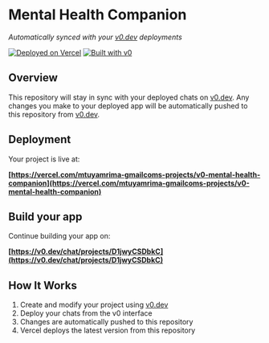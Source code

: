 # Mental Health Companion

*Automatically synced with your [v0.dev](https://v0.dev) deployments*

[![Deployed on Vercel](https://img.shields.io/badge/Deployed%20on-Vercel-black?style=for-the-badge&logo=vercel)](https://vercel.com/mtuyamrima-gmailcoms-projects/v0-mental-health-companion)
[![Built with v0](https://img.shields.io/badge/Built%20with-v0.dev-black?style=for-the-badge)](https://v0.dev/chat/projects/D1jwyCSDbkC)

## Overview

This repository will stay in sync with your deployed chats on [v0.dev](https://v0.dev).
Any changes you make to your deployed app will be automatically pushed to this repository from [v0.dev](https://v0.dev).

## Deployment

Your project is live at:

**[https://vercel.com/mtuyamrima-gmailcoms-projects/v0-mental-health-companion](https://vercel.com/mtuyamrima-gmailcoms-projects/v0-mental-health-companion)**

## Build your app

Continue building your app on:

**[https://v0.dev/chat/projects/D1jwyCSDbkC](https://v0.dev/chat/projects/D1jwyCSDbkC)**

## How It Works

1. Create and modify your project using [v0.dev](https://v0.dev)
2. Deploy your chats from the v0 interface
3. Changes are automatically pushed to this repository
4. Vercel deploys the latest version from this repository
